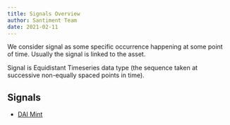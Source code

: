 ```yaml
---
title: Signals Overview
author: Santiment Team
date: 2021-02-11
---
```


We consider signal as some specific occurrence happening at some point of time. Usually the signal is linked to the asset.

Signal is Equidistant Timeseries data type (the sequence taken at successive non-equally spaced points in time).

## Signals

- [DAI Mint](/signals/dai-mint)
